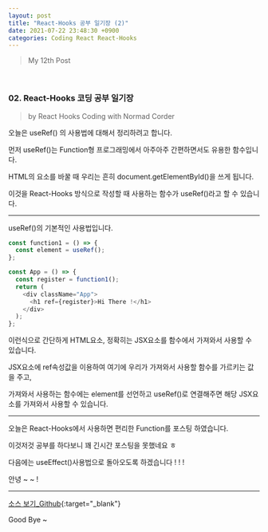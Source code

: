 ```yaml
---
layout: post
title: "React-Hooks 공부 일기장 (2)"
date: 2021-07-22 23:48:30 +0900
categories: Coding React React-Hooks
---
```


> My 12th Post

<br>

### 02. React-Hooks 코딩 공부 일기장

> by React Hooks Coding with Normad Corder

오늘은 useRef() 의 사용법에 대해서 정리하려고 합니다.

먼저 useRef()는 Function형 프로그래밍에서 아주아주 간편하면서도 유용한 함수입니다.

HTML의 요소를 바꿀 때 우리는 흔히 document.getElementById()을 쓰게 됩니다.

이것을 React-Hooks 방식으로 작성할 때 사용하는 함수가 useRef()라고 할 수 있습니다.

---

useRef()의 기본적인 사용법입니다.

```javascript
const function1 = () => {
  const element = useRef();
};

const App = () => {
  const register = function1();
  return (
    <div className="App">
      <h1 ref={register}>Hi There !</h1>
    </div>
  );
};
```

이런식으로 간단하게 HTML요소, 정확히는 JSX요소를 함수에서 가져와서 사용할 수 있습니다.

JSX요소에 ref속성값을 이용하여 여기에 우리가 가져와서 사용할 함수를 가르키는 값을 주고,

가져와서 사용하는 함수에는 element를 선언하고 useRef()로 연결해주면 해당 JSX요소를 가져와서 사용할 수 있습니다.

---

오늘은 React-Hooks에서 사용하면 편리한 Function를 포스팅 하였습니다.

이것저것 공부를 하다보니 꽤 긴시간 포스팅을 못했네요 ㅎ

다음에는 useEffect()사용법으로 돌아오도록 하겠습니다 ! ! !

안녕 ~ ~ !

---

[소스 보기\_Github](https://github.com/Enterprise09/nooks){:target="\_blank"}

Good Bye ~

